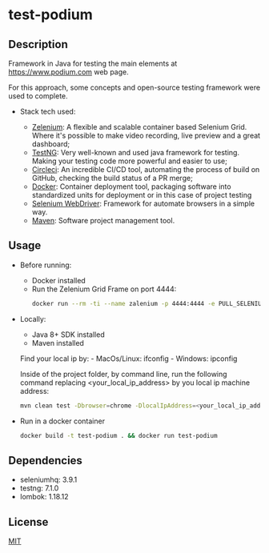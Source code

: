 # test-podium

## Description

Framework in Java for testing the main elements at https://www.podium.com web page.

For this approach, some concepts and open-source testing framework were used to complete.

- Stack tech used:

    - [Zelenium](https://github.com/zalando/zalenium): A flexible and scalable container based Selenium Grid. Where it's possible to make video recording, live preview and a great dashboard;
    - [TestNG](https://testng.org/doc/TestNG): Very well-known and used java framework for testing. Making your testing code more powerful and easier to use;
    - [Circleci](https://circleci.com): An incredible CI/CD tool, automating the process of build on GitHub, checking the build status of a PR merge;
    - [Docker](https://www.docker.com): Container deployment tool, packaging software into standardized units for deployment or in this case of project testing
    - [Selenium WebDriver](https://www.selenium.dev): Framework for automate browsers in a simple way.
    - [Maven](https://maven.apache.org): Software project management tool.
    
## Usage

- Before running:
    
    - Docker installed
    - Run the Zelenium Grid Frame on port 4444:
        ```bash
        docker run --rm -ti --name zalenium -p 4444:4444 -e PULL_SELENIUM_IMAGE=true -v /var/run/docker.sock:/var/run/docker.sock -v /tmp/videos:/home/seluser/videos --privileged dosel/zalenium start
        ```
        
    

- Locally:

    - Java 8+ SDK installed
    - Maven installed
    
    Find your local ip by:
        - MacOs/Linux: ifconfig
        - Windows: ipconfig
    
    Inside of the project folder, by command line, run the following command replacing <your_local_ip_address> by you local ip machine address:

    ```bash
    mvn clean test -Dbrowser=chrome -DlocalIpAddress=<your_local_ip_address> -Ppodium
    ```
   

- Run in a docker container

    ```bash
    docker build -t test-podium . && docker run test-podium
    ```

## Dependencies
- seleniumhq: 3.9.1
- testng: 7.1.0
- lombok: 1.18.12

## License
[MIT](https://choosealicense.com/licenses/mit/)